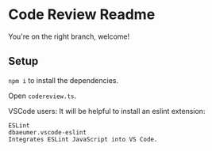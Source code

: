 # Code Review Readme

You're on the right branch, welcome!

## Setup

`npm i` to install the dependencies.

Open `codereview.ts`.

VSCode users: It will be helpful to install an eslint extension:

```
ESLint
dbaeumer.vscode-eslint
Integrates ESLint JavaScript into VS Code.
```
